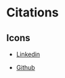 # Citations

## Icons

- [Linkedin](https://icons8.com/icon/xuvGCOXi8Wyg/linkedin)

- [Github](https://icons8.com/icon/zuHqpgzrusU5/github)
